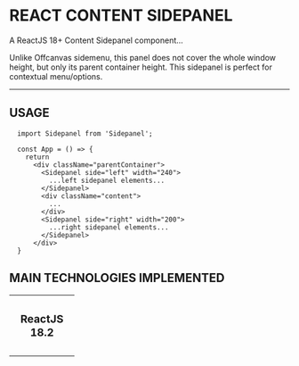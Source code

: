 # REACT CONTENT SIDEPANEL

A ReactJS 18+ Content Sidepanel component...

Unlike Offcanvas sidemenu, this panel does not cover the whole window height, but only its parent container height.
This sidepanel is perfect for contextual menu/options.

---

## USAGE

```
  import Sidepanel from 'Sidepanel';
  
  const App = () => {
    return
      <div className="parentContainer">
        <Sidepanel side="left" width="240">
          ...left sidepanel elements...
        </Sidepanel>
        <div className="content">
          ...
        </div>
        <Sidepanel side="right" width="200">
          ...right sidepanel elements...
        </Sidepanel>
      </div>
  }
```

## MAIN TECHNOLOGIES IMPLEMENTED

<table style="width: 100%; border-collapse: collapse; border: none;">
  <tbody>
    <tr style="border: none; text-align: center;">
      <td align="center" style="padding: 30px 20px; border: none;">
        <div style="font-size: 1.2rem; font-weight: bold;">ReactJS<br />18.2</div>
      </td>
    </tr>
  </tbody>
</table>

